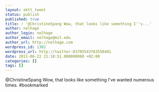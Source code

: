 ```yaml
---
layout: aktt_tweet
status: publish
published: true
title: ! '@ChristineSpang Wow, that looks like something I''v...'
author: nelhage
author_login: nelhage
author_email: nelhage@mit.edu
author_url: http://nelhage.com
wordpress_id: 1302
wordpress_url: http://twitter-83705543763558401
date: 2011-06-22 21:18:51.000000000 +02:00
categories: []
tags: []
---
```

@ChristineSpang Wow, that looks like something I've wanted numerous times. #bookmarked

